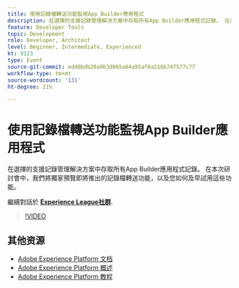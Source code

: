 ```yaml
---
title: 使用記錄檔轉送功能監視App Builder應用程式
description: 在選擇的支援記錄管理解決方案中存取所有App Builder應用程式記錄。 在本次研討會中，我們將獨家預覽即將推出的記錄檔轉送功能，以及您如何及早試用這些功能。
feature: Developer Tools
topic: Development
role: Developer, Architect
level: Beginner, Intermediate, Experienced
kt: 9123
type: Event
source-git-commit: edd0bdb28a9b3d065a64a95af6a216b747577c77
workflow-type: tm+mt
source-wordcount: '131'
ht-degree: 21%

---
```


# 使用記錄檔轉送功能監視App Builder應用程式

在選擇的支援記錄管理解決方案中存取所有App Builder應用程式記錄。 在本次研討會中，我們將獨家預覽即將推出的記錄檔轉送功能，以及您如何及早試用這些功能。

繼續對話於 **[Experience League社群](https://adobe.ly/3zXM3rp)**.

>[!VIDEO](https://video.tv.adobe.com/v/337568/?quality=12&learn=on&hidetitle=true)

## 其他资源

- [Adobe Experience Platform 文档](https://experienceleague.adobe.com/docs/experience-platform.html)
- [Adobe Experience Platform 概述](https://experienceleague.adobe.com/docs/experience-platform/landing/home.html?lang=zh-Hans)
- [Adobe Experience Platform 教程](https://experienceleague.adobe.com/docs/platform-learn/tutorials/overview.html?lang=en)
